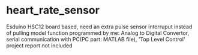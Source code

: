# heart_rate_sensor
Esduino HSC12 board based, need an extra pulse sensor
interruput instead of pulling model
function programmed by me: Analog to Digital Convertor, serial communication with PC(PC part: MATLAB file), 'Top Level Control'
project report not included
